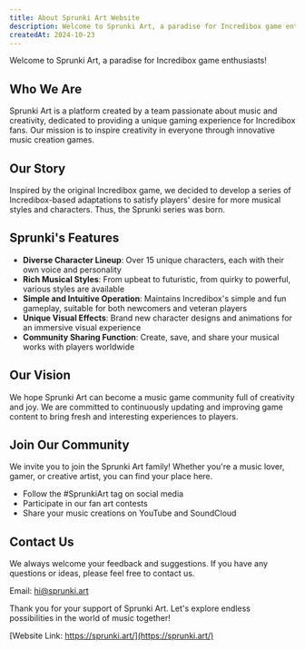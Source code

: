 ```yaml
---
title: About Sprunki Art Website
description: Welcome to Sprunki Art, a paradise for Incredibox game enthusiasts!
createdAt: 2024-10-23
---
```


Welcome to Sprunki Art, a paradise for Incredibox game enthusiasts!

## Who We Are

Sprunki Art is a platform created by a team passionate about music and creativity, dedicated to providing a unique gaming experience for Incredibox fans. Our mission is to inspire creativity in everyone through innovative music creation games.

## Our Story

Inspired by the original Incredibox game, we decided to develop a series of Incredibox-based adaptations to satisfy players' desire for more musical styles and characters. Thus, the Sprunki series was born.

## Sprunki's Features

- **Diverse Character Lineup**: Over 15 unique characters, each with their own voice and personality
- **Rich Musical Styles**: From upbeat to futuristic, from quirky to powerful, various styles are available
- **Simple and Intuitive Operation**: Maintains Incredibox's simple and fun gameplay, suitable for both newcomers and veteran players
- **Unique Visual Effects**: Brand new character designs and animations for an immersive visual experience
- **Community Sharing Function**: Create, save, and share your musical works with players worldwide

## Our Vision

We hope Sprunki Art can become a music game community full of creativity and joy. We are committed to continuously updating and improving game content to bring fresh and interesting experiences to players.

## Join Our Community

We invite you to join the Sprunki Art family! Whether you're a music lover, gamer, or creative artist, you can find your place here.

- Follow the #SprunkiArt tag on social media
- Participate in our fan art contests
- Share your music creations on YouTube and SoundCloud

## Contact Us

We always welcome your feedback and suggestions. If you have any questions or ideas, please feel free to contact us.

Email: [hi@sprunki.art](mailto:hi@sprunki.art)

Thank you for your support of Sprunki Art. Let's explore endless possibilities in the world of music together!

[Website Link: https://sprunki.art/](https://sprunki.art/)
